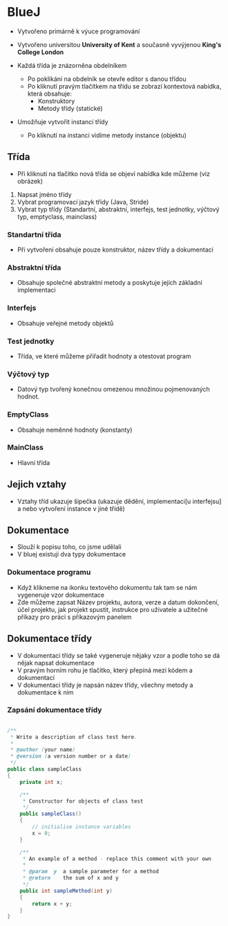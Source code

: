 # BlueJ
- Vytvořeno primárně k výuce programování
- Vytvořeno universitou **University of Kent** a současně vyvýjenou **King's College London**

- Každá třída je znázorněna obdelníkem
    - Po poklikání na obdelník se otevře editor s danou třídou
	- Po kliknutí pravým tlačítkem na třídu se zobrazí kontextová nabídka, která obsahuje:
        - Konstruktory
		- Metody třídy (statické)
        
- Umožňuje vytvořit instanci třídy
	- Po kliknutí na instanci vidíme metody instance (objektu)

## Třída
* Při kliknutí na tlačitko nová třída se objeví nabídka kde můžeme (viz obrázek)
 1. Napsat jméno třídy
 1. Vybrat programovací jazyk třídy (Java, Stride)
 1. Vybrat typ třídy (Standartní, abstraktní, interfejs, test jednotky, výčtový typ, emptyclass, mainclass)
 
### Standartní třída
* Při vytvoření obsahuje pouze konstruktor, název třídy a dokumentaci

### Abstraktní třída
* Obsahuje společné abstraktní metody a poskytuje jejich základní implementaci

### Interfejs
* Obsahuje veřejné metody objektů

### Test jednotky
* Třída, ve které můžeme přiřadit hodnoty a otestovat program

### Výčtový typ
* Datový typ tvořený konečnou omezenou množinou pojmenovaných hodnot.

### EmptyClass
* Obsahuje neměnné hodnoty (konstanty)

### MainClass
* Hlavní třída

## Jejich vztahy
* Vztahy tříd ukazuje šipečka (ukazuje dědění, implementaci[u interfejsu] a nebo vytvoření instance v jiné třídě)

## Dokumentace
* Slouží k popisu toho, co jsme udělali
* V bluej existují dva typy dokumentace

### Dokumentace programu
* Když klikneme na ikonku textového dokumentu tak tam se nám vygeneruje vzor dokumentace
* Zde můžeme zapsat Název projektu, autora, verze a datum dokončení, účel projektu, jak projekt spustit, instrukce pro uživatele a užitečné příkazy pro práci s příkazovým panelem

## Dokumentace třídy
* V dokumentaci třídy se také vygeneruje nějaky vzor a podle toho se dá nějak napsat dokumentace
* V pravým horním rohu je tlačítko, který přepíná mezi kódem a dokumentací
* V dokumentaci třídy je napsán název třídy, všechny metody a dokumentace k nim

### Zapsání dokumentace třídy
```java

/**
 * Write a description of class test here.
 *
 * @author (your name)
 * @version (a version number or a date)
 */
public class sampleClass
{
    private int x;

    /**
     * Constructor for objects of class test
     */
    public sampleClass()
    {
        // initialise instance variables
        x = 0;
    }

    /**
     * An example of a method - replace this comment with your own
     *
     * @param  y  a sample parameter for a method
     * @return    the sum of x and y
     */
    public int sampleMethod(int y)
    {
        return x + y;
    }
}
```
